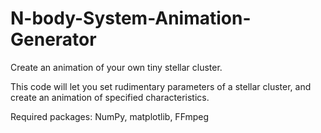 # N-body-System-Animation-Generator
Create an animation of your own tiny stellar cluster.

This code will let you set rudimentary parameters of a stellar cluster, and create an animation of specified characteristics.

Required packages: NumPy, matplotlib, FFmpeg
